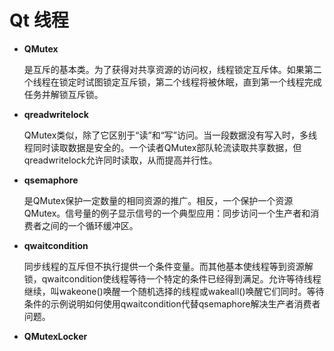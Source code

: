 

# Qt 线程

- **QMutex**

  是互斥的基本类。为了获得对共享资源的访问权，线程锁定互斥体。如果第二个线程在锁定时试图锁定互斥锁，第二个线程将被休眠，直到第一个线程完成任务并解锁互斥锁。

- **qreadwritelock** 

  QMutex类似，除了它区别于“读”和“写”访问。当一段数据没有写入时，多线程同时读取数据是安全的。一个读者QMutex部队轮流读取共享数据，但qreadwritelock允许同时读取，从而提高并行性。

- **qsemaphore**

  是QMutex保护一定数量的相同资源的推广。相反，一个保护一个资源QMutex。信号量的例子显示信号的一个典型应用：同步访问一个生产者和消费者之间的一个循环缓冲区。

- **qwaitcondition**

  同步线程的互斥但不执行提供一个条件变量。而其他基本使线程等到资源解锁，qwaitcondition使线程等待一个特定的条件已经得到满足。允许等待线程继续，叫wakeone()唤醒一个随机选择的线程或wakeall()唤醒它们同时。等待条件的示例说明如何使用qwaitcondition代替qsemaphore解决生产者消费者问题。

-  **QMutexLocker**

  ​

